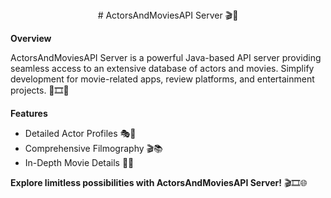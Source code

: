 <div align="center">
# ActorsAndMoviesAPI Server 🎬🎥
</div>

**Overview**

ActorsAndMoviesAPI Server is a powerful Java-based API server providing seamless access to an extensive database of actors and movies. Simplify development for movie-related apps, review platforms, and entertainment projects. 🚀🎞️🌟

**Features**
- Detailed Actor Profiles 🎭📄
- Comprehensive Filmography 🎬📚
- In-Depth Movie Details 🎥📝

**Explore limitless possibilities with ActorsAndMoviesAPI Server!** 🎬🎞️🌐
